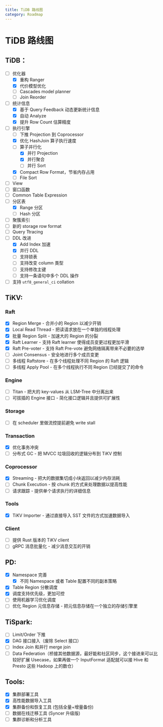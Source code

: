 ```yaml
---
title: TiDB 路线图
category: Roadmap
---
```


# TiDB 路线图

## TiDB：

- [ ] 优化器
    - [x] 重构 Ranger
    - [x] 代价模型优化
    - [ ] Cascades model planner
    - [ ] Join Reorder
- [ ] 统计信息
    - [x] 基于 Query Feedback 动态更新统计信息
    - [x] 自动 Analyze
    - [x] 提升 Row Count 估算精度
- [ ] 执行引擎
    - [ ] 下推 Projection 到 Coprocessor
    - [x] 优化 HashJoin 算子执行速度
    - [ ] 算子并行化
        - [x] 并行 Projection
        - [x] 并行聚合
        - [ ] 并行 Sort
    - [x] Compact Row Format，节省内存占用
    - [ ] File Sort
- [ ] View
- [ ] 窗口函数
- [ ] Common Table Expression
- [ ] 分区表
    - [x] Range 分区
    - [ ] Hash 分区
- [ ] 聚簇索引
- [ ] 新的 storage row format
- [ ] Query Ttracing
- [ ] DDL 改进
    - [x] Add Index 加速
    - [x] 并行 DDL
    - [ ] 支持锁表
    - [ ] 支持改变 column 类型
    - [ ] 支持修改主键
    - [ ] 支持一条语句中多个 DDL 操作
- [ ] 支持 `utf8_general_ci` collation

## TiKV:

### Raft

- [x] Region Merge - 合并小的 Region 以减少开销
- [x] Local Read Thread - 把读请求放在一个单独的线程处理
- [x] 批量 Region Split - 加速大的 Region 的分裂
- [x] Raft Learner - 支持 Raft learner 使得成员变更过程更加平滑
- [x] Raft Pre-voter - 支持 Raft Pre-vote 避免网络隔离带来不必要的选举
- [ ] Joint Consensus - 安全地进行多个成员变更
- [ ] 多线程 Raftstore - 在多个线程处理不同 Region 的 Raft 逻辑
- [ ] 多线程 Apply Pool - 在多个线程执行不同 Region 已经提交了的命令

### Engine

- [ ] Titan - 把大的 key-values 从 LSM-Tree 中分离出来
- [ ] 可拔插的 Engine 接口 - 简化接口逻辑并且提供可扩展性

### Storage

- [ ] 在 scheduler 里做流控提前避免 write stall

### Transaction

- [x] 优化事务冲突
- [ ] 分布式 GC - 把 MVCC 垃圾回收的逻辑分布到 TiKV 控制

### Coprocessor

- [x] Streaming - 把大的数据集切成小块返回以减少内存消耗
- [ ] Chunk Execution - 按 chunk 的方式来处理数据以提高性能
- [ ] 请求跟踪 - 提供单个请求执行的详细信息

### Tools

- [x] TiKV Importer - 通过直接导入 SST 文件的方式加速数据导入

### Client

- [ ] 提供 Rust 版本的 TiKV client
- [ ] gRPC 消息批量化 - 减少消息交互的开销

## PD:

- [x] Namespace 完善
    - [x] 不同 Namespace 或者 Table 配置不同的副本策略
- [x] Table Region 分散调度
- [x] 调度支持优先级，更加可控
- [ ] 使用机器学习优化调度
- [ ] 优化 Region 元信息存储 - 把元信息存储在一个独立的存储引擎里

## TiSpark:

- [ ] Limit/Order 下推
- [x] DAG 接口接入（废除 Select 接口）
- [ ] Index Join 和并行 merge join
- [ ] Data Federation（桥接其他数据源，最好能和社区同步，这个接进来可以比较好扩展 Usecase，如果再做一个 InputFormat 适配就可以接 Hive 和 Presto 这些 Hadoop 上的数仓）

## Tools:

- [x] 集群部署工具
- [X] 高性能数据导入工具
- [X] 集群备份和恢复工具 (包括全量+增量备份)
- [ ] 数据在线迁移工具 (Syncer 升级版)
- [ ] 集群诊断和分析工具
